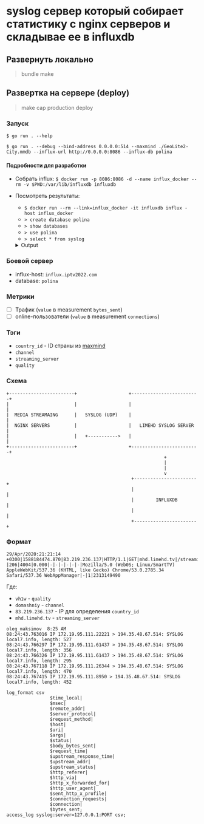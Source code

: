 # syslog сервер который собирает статистику с nginx серверов и складывае ее в influxdb

## Развернуть локально

> bundle
> make

## Развертка на сервере (deploy)

> make
> cap production deploy

### Запуск

`$ go run . --help`

`$ go run . --debug --bind-address 0.0.0.0:514 --maxmind ./GeoLite2-City.mmdb --influx-url http://0.0.0.0:8086 --influx-db polina`

#### Подробности для разработки

- Собрать influx: `$ docker run -p 8086:8086 -d --name influx_docker --rm -v $PWD:/var/lib/influxdb influxdb`
- Посмотреть результаты: 
    - `$ docker run --rm --link=influx_docker -it influxdb influx -host influx_docker`
    - `> create database polina`
    - `> show databases`
    - `> use polina`
    - `> select * from syslog`
    
    <details>
      <summary>Output</summary>
      
      ```shell script
        > select * from syslog
        name: syslog
        time                bytes_sent channel   connections country_id quality streaming_server
        ----                ---------- -------   ----------- ---------- ------- ----------------
        1596799651430918846 404        domashniy 154                   vh1w    syslog-server.local
        1596799652461060025 404        domashniy 154                   vh1w    syslog-server.local
        1596799653820469346 404        domashniy 154                   vh1w    syslog-server.local
        1596799654459295760 404        domashniy 154                   vh1w    syslog-server.local
        1596799655117672443 404        domashniy 154                   vh1w    syslog-server.local
        ...
      ```
    </details>

### Боевой сервер

* influx-host: `influx.iptv2022.com`
* database: `polina`

### Метрики

* [ ] Трафик (`value` в measurement `bytes_sent`)
* [ ] online-пользователи (`value` в measurement `connections`)

### Тэги

* `country_id` - ID страны из [maxmind](https://dev.maxmind.com/geoip/legacy/codes/iso3166/)
* `channel`
* `streaming_server`
* `quality`

### Схема

```
+------------------------+                   +-------------------------+
|                        |                   |                         |
|  MEDIA STREAMAING      |   SYSLOG (UDP)    |                         |
|  NGINX SERVERS         |                   |   LIMEHD SYSLOG SERVER  |
|                        |   +----------->   |                         |
+------------------------+                   +-------------------------+
                                                          +
                                                          |
                                                          |
                                                          v
                                              +-----------------------+
                                              |                       |
                                              |        INFLUXDB       |
                                              |                       |
                                              +-----------------------+
```


### Формат

```
29/Apr/2020:21:21:14 +0300|1588184474.870|83.219.236.137|HTTP/1.1|GET|mhd.limehd.tv|/streaming/domashniy/324/vh1w/playlist.m3u8|-|206|4004|0.000|-|-|-|-|-|-|Mozilla/5.0 (Web0S; Linux/SmartTV) AppleWebKit/537.36 (KHTML, like Gecko) Chrome/53.0.2785.34 Safari/537.36 WebAppManager|-|1|2313149490
```

Где:

* `vh1w` - `quality`
* `domashniy` - `channel`
* `83.219.236.137` - IP для определения `country_id`
* `mhd.limehd.tv` - `streaming_server`

```
oleg_maksimov  8:25 AM
08:24:43.763016 IP 172.19.95.111.22221 > 194.35.48.67.514: SYSLOG local7.info, length: 527
08:24:43.766297 IP 172.19.95.111.61437 > 194.35.48.67.514: SYSLOG local7.info, length: 356
08:24:43.766326 IP 172.19.95.111.61437 > 194.35.48.67.514: SYSLOG local7.info, length: 295
08:24:43.767118 IP 172.19.95.111.26344 > 194.35.48.67.514: SYSLOG local7.info, length: 470
08:24:43.767415 IP 172.19.95.111.8950 > 194.35.48.67.514: SYSLOG local7.info, length: 452
```


```
log_format csv
                $time_local|
                $msec|
                $remote_addr|
                $server_protocol|
                $request_method|
                $host|
                $uri|
                $args|
                $status|
                $body_bytes_sent|
                $request_time|
                $upstream_response_time|
                $upstream_addr|
                $upstream_status|
                $http_referer|
                $http_via|
                $http_x_forwarded_for|
                $http_user_agent|
                $sent_http_x_profile|
                $connection_requests|
                $connection|
                $bytes_sent;
access_log syslog:server=127.0.0.1:PORT csv;
```
